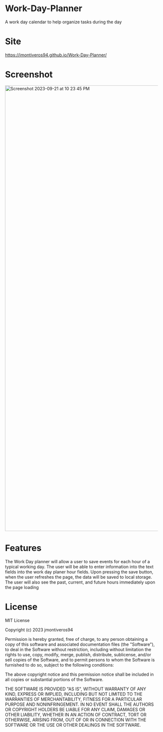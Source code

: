 # Work-Day-Planner

A work day calendar to help organize tasks during the day

# Site

https://jmontiveros94.github.io/Work-Day-Planner/
# Screenshot 
<img width="1470" alt="Screenshot 2023-09-21 at 10 23 45 PM" src="https://github.com/jmontiveros94/Work-Day-Planner/assets/134089282/ae2f2479-2f2e-4068-8308-faf885d60589">



# Features 

The Work Day planner will allow a user to save events for each hour of a typical working day. The user will be able to enter information into the text fields into the work day planer hour fields. Upon pressing the save button, when the user refreshes the page, the data will be saved to local storage. The user will also see the past, current, and future hours immediately upon the page loading 

# License 

MIT License

Copyright (c) 2023 jmontiveros94

Permission is hereby granted, free of charge, to any person obtaining a copy of this software and associated documentation files (the "Software"), to deal in the Software without restriction, including without limitation the rights to use, copy, modify, merge, publish, distribute, sublicense, and/or sell copies of the Software, and to permit persons to whom the Software is furnished to do so, subject to the following conditions:

The above copyright notice and this permission notice shall be included in all copies or substantial portions of the Software.

THE SOFTWARE IS PROVIDED "AS IS", WITHOUT WARRANTY OF ANY KIND, EXPRESS OR IMPLIED, INCLUDING BUT NOT LIMITED TO THE WARRANTIES OF MERCHANTABILITY, FITNESS FOR A PARTICULAR PURPOSE AND NONINFRINGEMENT. IN NO EVENT SHALL THE AUTHORS OR COPYRIGHT HOLDERS BE LIABLE FOR ANY CLAIM, DAMAGES OR OTHER LIABILITY, WHETHER IN AN ACTION OF CONTRACT, TORT OR OTHERWISE, ARISING FROM, OUT OF OR IN CONNECTION WITH THE SOFTWARE OR THE USE OR OTHER DEALINGS IN THE SOFTWARE.
